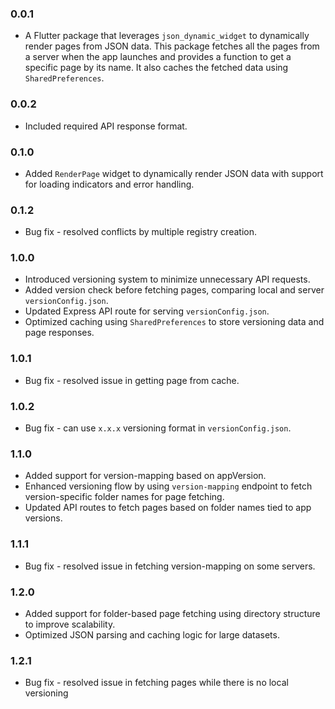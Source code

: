 ### 0.0.1

* A Flutter package that leverages `json_dynamic_widget` to dynamically render pages from JSON data. This package fetches all the pages from a server when the app launches and provides a function to get a specific page by its name. It also caches the fetched data using `SharedPreferences`.

### 0.0.2

* Included required API response format.

### 0.1.0

* Added `RenderPage` widget to dynamically render JSON data with support for loading indicators and error handling.

### 0.1.2

* Bug fix - resolved conflicts by multiple registry creation.

### 1.0.0

* Introduced versioning system to minimize unnecessary API requests.
* Added version check before fetching pages, comparing local and server `versionConfig.json`.
* Updated Express API route for serving `versionConfig.json`.
* Optimized caching using `SharedPreferences` to store versioning data and page responses.

### 1.0.1

* Bug fix - resolved issue in getting page from cache.

### 1.0.2

* Bug fix - can use `x.x.x` versioning format in `versionConfig.json`.

### 1.1.0

* Added support for version-mapping based on appVersion.
* Enhanced versioning flow by using `version-mapping` endpoint to fetch version-specific folder names for page fetching.
* Updated API routes to fetch pages based on folder names tied to app versions.

### 1.1.1

* Bug fix - resolved issue in fetching version-mapping on some servers.

### 1.2.0

* Added support for folder-based page fetching using directory structure to improve scalability.
* Optimized JSON parsing and caching logic for large datasets.

### 1.2.1

* Bug fix - resolved issue in fetching pages while there is no local versioning